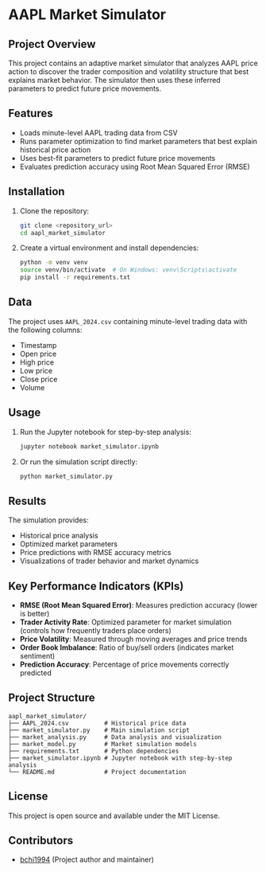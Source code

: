 
# AAPL Market Simulator

## Project Overview

This project contains an adaptive market simulator that analyzes AAPL price action to discover the trader composition and volatility structure that best explains market behavior. The simulator then uses these inferred parameters to predict future price movements.

## Features

- Loads minute-level AAPL trading data from CSV
- Runs parameter optimization to find market parameters that best explain historical price action
- Uses best-fit parameters to predict future price movements
- Evaluates prediction accuracy using Root Mean Squared Error (RMSE)

## Installation

1. Clone the repository:
   ```bash
   git clone <repository_url>
   cd aapl_market_simulator
   ```

2. Create a virtual environment and install dependencies:
   ```bash
   python -m venv venv
   source venv/bin/activate  # On Windows: venv\Scripts\activate
   pip install -r requirements.txt
   ```

## Data

The project uses `AAPL_2024.csv` containing minute-level trading data with the following columns:
- Timestamp
- Open price
- High price
- Low price
- Close price
- Volume

## Usage

1. Run the Jupyter notebook for step-by-step analysis:
   ```bash
   jupyter notebook market_simulator.ipynb
   ```

2. Or run the simulation script directly:
   ```bash
   python market_simulator.py
   ```

## Results

The simulation provides:
- Historical price analysis
- Optimized market parameters
- Price predictions with RMSE accuracy metrics
- Visualizations of trader behavior and market dynamics

## Key Performance Indicators (KPIs)

- **RMSE (Root Mean Squared Error)**: Measures prediction accuracy (lower is better)
- **Trader Activity Rate**: Optimized parameter for market simulation (controls how frequently traders place orders)
- **Price Volatility**: Measured through moving averages and price trends
- **Order Book Imbalance**: Ratio of buy/sell orders (indicates market sentiment)
- **Prediction Accuracy**: Percentage of price movements correctly predicted

## Project Structure

```
aapl_market_simulator/
├── AAPL_2024.csv          # Historical price data
├── market_simulator.py    # Main simulation script
├── market_analysis.py     # Data analysis and visualization
├── market_model.py        # Market simulation models
├── requirements.txt       # Python dependencies
├── market_simulator.ipynb # Jupyter notebook with step-by-step analysis
└── README.md              # Project documentation
```

## License

This project is open source and available under the MIT License.

## Contributors

- [bchi1994](https://github.com/bchi1994) (Project author and maintainer)

